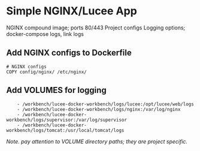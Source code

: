 # Simple NGINX/Lucee App

NGINX compound image; ports 80/443
Project configs
Logging options; docker-compose logs, link logs

## Add NGINX configs to Dockerfile

```
# NGINX configs
COPY config/nginx/ /etc/nginx/
```

## Add VOLUMES for logging

```
    - /workbench/lucee-docker-workbench/logs/lucee:/opt/lucee/web/logs
    - /workbench/lucee-docker-workbench/logs/nginx:/var/log/nginx
    - /workbench/lucee-docker-workbench/logs/supervisor:/var/log/supervisor
    - /workbench/lucee-docker-workbench/logs/tomcat:/usr/local/tomcat/logs
```

_Note. pay attention to VOLUME directory paths; they are project specific._
